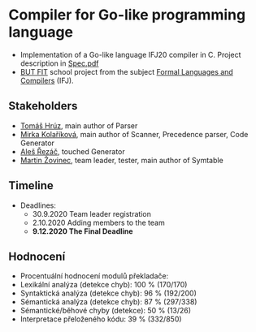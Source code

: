# Compiler for Go-like programming language

* Implementation of a Go-like language IFJ20 compiler in C. Project description in [Spec.pdf](https://github.com/miricinka/IFJ20/blob/master/Spec.pdf)
* [BUT FIT](https://www.fit.vut.cz/) school project from the subject [Formal Languages and Compilers](https://www.fit.vut.cz/study/course/13305/.en) (IFJ).

## Stakeholders 
* [Tomáš Hrúz](https://github.com/Zokinko), main author of Parser
* [Mirka Kolaříková](https://github.com/miricinka), main author of Scanner, Precedence parser, Code Generator
* [Aleš Řezáč](https://github.com/xrezac21), touched Generator
* [Martin Žovinec](https://github.com/xzovin00), team leader, tester, main author of Symtable

## Timeline
* Deadlines:
	* 30.9.2020 Team leader registration
	* 2.10.2020 Adding members to the team
	* **9.12.2020 The Final Deadline**

## Hodnocení
* Procentuální hodnocení modulů překladače:
* Lexikální analýza (detekce chyb): 100 % (170/170)
* Syntaktická analýza (detekce chyb): 96 % (192/200)
* Sémantická analýza (detekce chyb): 87 % (297/338)
* Sémantické/běhové chyby (detekce): 50 % (13/26)
* Interpretace přeloženého kódu: 39 % (332/850)
